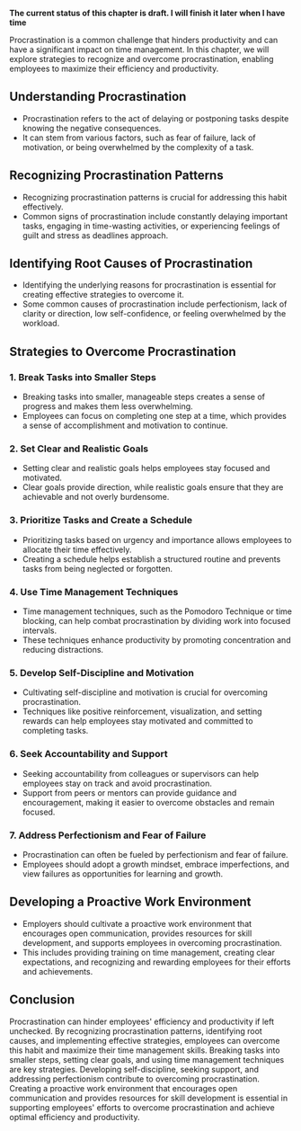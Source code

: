 **The current status of this chapter is draft. I will finish it later when I have time**

Procrastination is a common challenge that hinders productivity and can have a significant impact on time management. In this chapter, we will explore strategies to recognize and overcome procrastination, enabling employees to maximize their efficiency and productivity.

Understanding Procrastination
-----------------------------

* Procrastination refers to the act of delaying or postponing tasks despite knowing the negative consequences.
* It can stem from various factors, such as fear of failure, lack of motivation, or being overwhelmed by the complexity of a task.

Recognizing Procrastination Patterns
------------------------------------

* Recognizing procrastination patterns is crucial for addressing this habit effectively.
* Common signs of procrastination include constantly delaying important tasks, engaging in time-wasting activities, or experiencing feelings of guilt and stress as deadlines approach.

Identifying Root Causes of Procrastination
------------------------------------------

* Identifying the underlying reasons for procrastination is essential for creating effective strategies to overcome it.
* Some common causes of procrastination include perfectionism, lack of clarity or direction, low self-confidence, or feeling overwhelmed by the workload.

Strategies to Overcome Procrastination
--------------------------------------

### 1. Break Tasks into Smaller Steps

* Breaking tasks into smaller, manageable steps creates a sense of progress and makes them less overwhelming.
* Employees can focus on completing one step at a time, which provides a sense of accomplishment and motivation to continue.

### 2. Set Clear and Realistic Goals

* Setting clear and realistic goals helps employees stay focused and motivated.
* Clear goals provide direction, while realistic goals ensure that they are achievable and not overly burdensome.

### 3. Prioritize Tasks and Create a Schedule

* Prioritizing tasks based on urgency and importance allows employees to allocate their time effectively.
* Creating a schedule helps establish a structured routine and prevents tasks from being neglected or forgotten.

### 4. Use Time Management Techniques

* Time management techniques, such as the Pomodoro Technique or time blocking, can help combat procrastination by dividing work into focused intervals.
* These techniques enhance productivity by promoting concentration and reducing distractions.

### 5. Develop Self-Discipline and Motivation

* Cultivating self-discipline and motivation is crucial for overcoming procrastination.
* Techniques like positive reinforcement, visualization, and setting rewards can help employees stay motivated and committed to completing tasks.

### 6. Seek Accountability and Support

* Seeking accountability from colleagues or supervisors can help employees stay on track and avoid procrastination.
* Support from peers or mentors can provide guidance and encouragement, making it easier to overcome obstacles and remain focused.

### 7. Address Perfectionism and Fear of Failure

* Procrastination can often be fueled by perfectionism and fear of failure.
* Employees should adopt a growth mindset, embrace imperfections, and view failures as opportunities for learning and growth.

Developing a Proactive Work Environment
---------------------------------------

* Employers should cultivate a proactive work environment that encourages open communication, provides resources for skill development, and supports employees in overcoming procrastination.
* This includes providing training on time management, creating clear expectations, and recognizing and rewarding employees for their efforts and achievements.

Conclusion
----------

Procrastination can hinder employees' efficiency and productivity if left unchecked. By recognizing procrastination patterns, identifying root causes, and implementing effective strategies, employees can overcome this habit and maximize their time management skills. Breaking tasks into smaller steps, setting clear goals, and using time management techniques are key strategies. Developing self-discipline, seeking support, and addressing perfectionism contribute to overcoming procrastination. Creating a proactive work environment that encourages open communication and provides resources for skill development is essential in supporting employees' efforts to overcome procrastination and achieve optimal efficiency and productivity.
